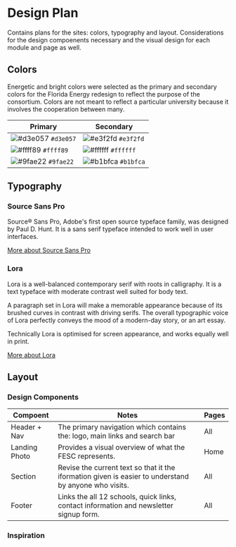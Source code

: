 # Design Plan
Contains plans for the sites: colors, typography and layout. Considerations for the design compoenents necessary and the visual design for each module and page as well. 

## Colors
Energetic and bright colors were selected as the primary and secondary colors for the Florida Energy redesign to reflect the purpose of the consortium. Colors are not meant to reflect a particular university because it involves the cooperation between many.

| Primary | Secondary |
|---------|-----------|
|![#d3e057](https://placehold.it/15/d3e057/000000?text=+) `#d3e057`|![#e3f2fd](https://placehold.it/15/e3f2fd/000000?text=+) `#e3f2fd`|
|![#ffff89](https://placehold.it/15/ffff89/000000?text=+) `#ffff89`|![#ffffff](https://placehold.it/15/ffffff/000000?text=+) `#ffffff`|
|![#9fae22](https://placehold.it/15/9fae22/000000?text=+) `#9fae22`|![#b1bfca](https://placehold.it/15/b1bfca/000000?text=+) `#b1bfca`|

## Typography
### Source Sans Pro
Source® Sans Pro, Adobe's first open source typeface family, was designed by Paul D. Hunt. It is a sans serif typeface intended to work well in user interfaces.

[More about Source Sans Pro](https://fonts.google.com/specimen/Source+Sans+Pro)

### Lora
Lora is a well-balanced contemporary serif with roots in calligraphy. It is a text typeface with moderate contrast well suited for body text.

A paragraph set in Lora will make a memorable appearance because of its brushed curves in contrast with driving serifs. The overall typographic voice of Lora perfectly conveys the mood of a modern-day story, or an art essay.

Technically Lora is optimised for screen appearance, and works equally well in print.

[More about Lora](https://fonts.google.com/specimen/Lora)

## Layout
### Design Components
| Compoent | Notes       | Pages |
|----------|-------------|-------|
| Header + Nav | The primary navigation which contains the: logo, main links and search bar | All |
| Landing Photo | Provides a visual overview of what the FESC represents. | Home |
| Section | Revise the current text so that it the iformation given is easier to understand by anyone who visits. | All |
| Footer | Links the all 12 schools, quick links, contact information and newsletter signup form. | All |

### Inspiration
